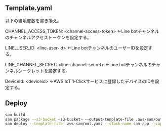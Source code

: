## Template.yaml
以下の環境変数を書き換え。

CHANNEL_ACCESS_TOKEN: \<channel-access-token\> ←Line botチャンネルのチャンネルアクセストークンを設定する。

LINE_USER_ID: \<line-user-id\> ←Line botチャンネルのユーザーIDを設定する。

LINE_CHANNEL_SECRET: \<line-channel-secret\> ←Line botチャンネルのチャンネルシークレットを設定する。

DeviceId: \<deviceid\> ←AWS IoT 1-Clickサービスに登録したデバイスのIDを設定する。

## Deploy
```bash
sam build
sam package --s3-bucket <s3-bucket> --output-template-file .aws-sam/out.yaml --profile XXXX
sam deploy --template-file .aws-sam/out.yaml --stack-name sam-app --capabilities CAPABILITY_NAMED_IAM  --profile XXXX
```
